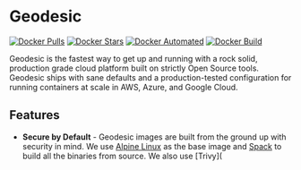# Geodesic

[![Docker Pulls](https://img.shields.io/docker/pulls/cloudposse/geodesic.svg)](https://hub.docker.com/r/cloudposse/geodesic/)
[![Docker Stars](https://img.shields.io/docker/stars/cloudposse/geodesic.svg)](https://hub.docker.com/r/cloudposse/geodesic/)
[![Docker Automated](https://img.shields.io/docker/automated/cloudposse/geodesic.svg)](https://hub.docker.com/r/cloudposse/geodesic/)
[![Docker Build](https://img.shields.io/docker/build/cloudposse/geodesic.svg)](https://hub.docker.com/r/cloudposse/geodesic/)

Geodesic is the fastest way to get up and running with a rock solid, production grade cloud platform built on strictly Open Source tools. Geodesic ships with sane defaults and a production-tested configuration for running containers at scale in AWS, Azure, and Google Cloud.


## Features

* **Secure by Default** - Geodesic images are built from the ground up with security in mind. We use [Alpine Linux](https://alpinelinux.org/) as the base image and [Spack](https://spack.io/) to build all the binaries from source. We also use [Trivy](
    

